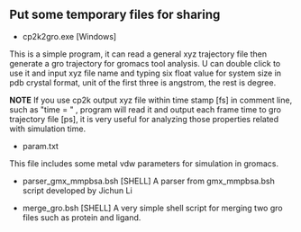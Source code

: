 ## Put some temporary files for sharing

* cp2k2gro.exe [Windows]

This is a simple program, it can read a general xyz trajectory file then generate a gro trajectory for gromacs tool analysis.
U can double click to use it and input xyz file name and typing six float value for system size in pdb crystal format, unit of the first three is angstrom, the rest is degree.

__NOTE__ If you use cp2k output xyz file within time stamp [fs] in comment line, such as "time = " , program will read it and output each frame time to gro trajectory file [ps], it is very useful for analyzing those properties related with simulation time.

* param.txt 

This file includes some metal vdw parameters for simulation in gromacs.

* parser_gmx_mmpbsa.bsh [SHELL]
A parser from gmx_mmpbsa.bsh script developed by Jichun Li

* merge_gro.bsh [SHELL]
A very simple shell script for merging two gro files such as protein and ligand.

